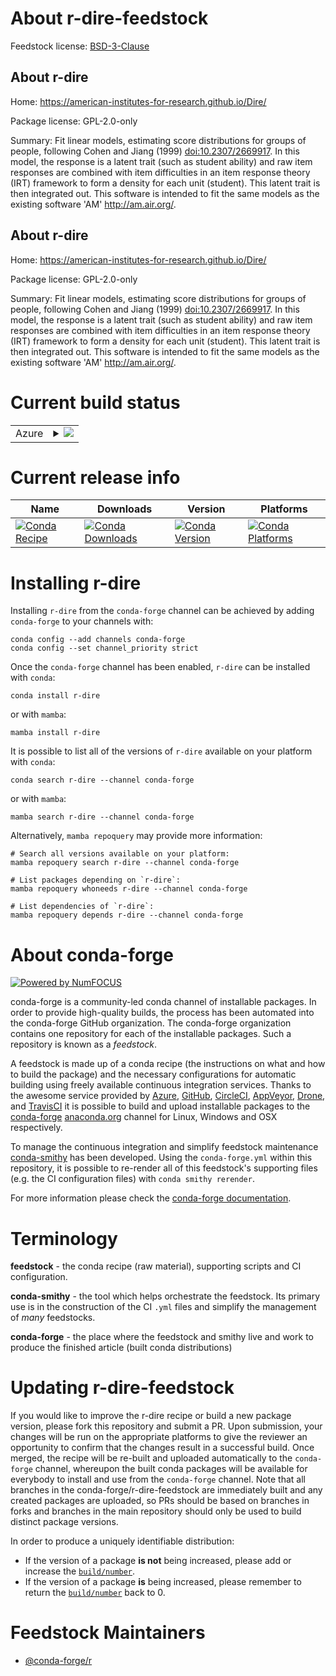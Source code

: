 About r-dire-feedstock
======================

Feedstock license: [BSD-3-Clause](https://github.com/conda-forge/r-dire-feedstock/blob/main/LICENSE.txt)


About r-dire
------------

Home: https://american-institutes-for-research.github.io/Dire/

Package license: GPL-2.0-only

Summary: Fit linear models, estimating score distributions for groups of people, following Cohen and Jiang (1999) <doi:10.2307/2669917>. In this model, the response is a latent trait (such as student ability) and raw item responses are combined with item difficulties in an item response theory (IRT) framework to form a density for each unit (student). This latent trait is then integrated out. This software is intended to fit the same models as the existing software 'AM' <http://am.air.org/>.

About r-dire
------------

Home: https://american-institutes-for-research.github.io/Dire/

Package license: GPL-2.0-only

Summary: Fit linear models, estimating score distributions for groups of people, following Cohen and Jiang (1999) <doi:10.2307/2669917>. In this model, the response is a latent trait (such as student ability) and raw item responses are combined with item difficulties in an item response theory (IRT) framework to form a density for each unit (student). This latent trait is then integrated out. This software is intended to fit the same models as the existing software 'AM' <http://am.air.org/>.

Current build status
====================


<table>
    
  <tr>
    <td>Azure</td>
    <td>
      <details>
        <summary>
          <a href="https://dev.azure.com/conda-forge/feedstock-builds/_build/latest?definitionId=13454&branchName=main">
            <img src="https://dev.azure.com/conda-forge/feedstock-builds/_apis/build/status/r-dire-feedstock?branchName=main">
          </a>
        </summary>
        <table>
          <thead><tr><th>Variant</th><th>Status</th></tr></thead>
          <tbody><tr>
              <td>linux_64_r_base4.3</td>
              <td>
                <a href="https://dev.azure.com/conda-forge/feedstock-builds/_build/latest?definitionId=13454&branchName=main">
                  <img src="https://dev.azure.com/conda-forge/feedstock-builds/_apis/build/status/r-dire-feedstock?branchName=main&jobName=linux&configuration=linux%20linux_64_r_base4.3" alt="variant">
                </a>
              </td>
            </tr><tr>
              <td>linux_64_r_base4.4</td>
              <td>
                <a href="https://dev.azure.com/conda-forge/feedstock-builds/_build/latest?definitionId=13454&branchName=main">
                  <img src="https://dev.azure.com/conda-forge/feedstock-builds/_apis/build/status/r-dire-feedstock?branchName=main&jobName=linux&configuration=linux%20linux_64_r_base4.4" alt="variant">
                </a>
              </td>
            </tr><tr>
              <td>osx_64_r_base4.3</td>
              <td>
                <a href="https://dev.azure.com/conda-forge/feedstock-builds/_build/latest?definitionId=13454&branchName=main">
                  <img src="https://dev.azure.com/conda-forge/feedstock-builds/_apis/build/status/r-dire-feedstock?branchName=main&jobName=osx&configuration=osx%20osx_64_r_base4.3" alt="variant">
                </a>
              </td>
            </tr><tr>
              <td>osx_64_r_base4.4</td>
              <td>
                <a href="https://dev.azure.com/conda-forge/feedstock-builds/_build/latest?definitionId=13454&branchName=main">
                  <img src="https://dev.azure.com/conda-forge/feedstock-builds/_apis/build/status/r-dire-feedstock?branchName=main&jobName=osx&configuration=osx%20osx_64_r_base4.4" alt="variant">
                </a>
              </td>
            </tr><tr>
              <td>win_64_r_base4.3</td>
              <td>
                <a href="https://dev.azure.com/conda-forge/feedstock-builds/_build/latest?definitionId=13454&branchName=main">
                  <img src="https://dev.azure.com/conda-forge/feedstock-builds/_apis/build/status/r-dire-feedstock?branchName=main&jobName=win&configuration=win%20win_64_r_base4.3" alt="variant">
                </a>
              </td>
            </tr><tr>
              <td>win_64_r_base4.4</td>
              <td>
                <a href="https://dev.azure.com/conda-forge/feedstock-builds/_build/latest?definitionId=13454&branchName=main">
                  <img src="https://dev.azure.com/conda-forge/feedstock-builds/_apis/build/status/r-dire-feedstock?branchName=main&jobName=win&configuration=win%20win_64_r_base4.4" alt="variant">
                </a>
              </td>
            </tr>
          </tbody>
        </table>
      </details>
    </td>
  </tr>
</table>

Current release info
====================

| Name | Downloads | Version | Platforms |
| --- | --- | --- | --- |
| [![Conda Recipe](https://img.shields.io/badge/recipe-r--dire-green.svg)](https://anaconda.org/conda-forge/r-dire) | [![Conda Downloads](https://img.shields.io/conda/dn/conda-forge/r-dire.svg)](https://anaconda.org/conda-forge/r-dire) | [![Conda Version](https://img.shields.io/conda/vn/conda-forge/r-dire.svg)](https://anaconda.org/conda-forge/r-dire) | [![Conda Platforms](https://img.shields.io/conda/pn/conda-forge/r-dire.svg)](https://anaconda.org/conda-forge/r-dire) |

Installing r-dire
=================

Installing `r-dire` from the `conda-forge` channel can be achieved by adding `conda-forge` to your channels with:

```
conda config --add channels conda-forge
conda config --set channel_priority strict
```

Once the `conda-forge` channel has been enabled, `r-dire` can be installed with `conda`:

```
conda install r-dire
```

or with `mamba`:

```
mamba install r-dire
```

It is possible to list all of the versions of `r-dire` available on your platform with `conda`:

```
conda search r-dire --channel conda-forge
```

or with `mamba`:

```
mamba search r-dire --channel conda-forge
```

Alternatively, `mamba repoquery` may provide more information:

```
# Search all versions available on your platform:
mamba repoquery search r-dire --channel conda-forge

# List packages depending on `r-dire`:
mamba repoquery whoneeds r-dire --channel conda-forge

# List dependencies of `r-dire`:
mamba repoquery depends r-dire --channel conda-forge
```


About conda-forge
=================

[![Powered by
NumFOCUS](https://img.shields.io/badge/powered%20by-NumFOCUS-orange.svg?style=flat&colorA=E1523D&colorB=007D8A)](https://numfocus.org)

conda-forge is a community-led conda channel of installable packages.
In order to provide high-quality builds, the process has been automated into the
conda-forge GitHub organization. The conda-forge organization contains one repository
for each of the installable packages. Such a repository is known as a *feedstock*.

A feedstock is made up of a conda recipe (the instructions on what and how to build
the package) and the necessary configurations for automatic building using freely
available continuous integration services. Thanks to the awesome service provided by
[Azure](https://azure.microsoft.com/en-us/services/devops/), [GitHub](https://github.com/),
[CircleCI](https://circleci.com/), [AppVeyor](https://www.appveyor.com/),
[Drone](https://cloud.drone.io/welcome), and [TravisCI](https://travis-ci.com/)
it is possible to build and upload installable packages to the
[conda-forge](https://anaconda.org/conda-forge) [anaconda.org](https://anaconda.org/)
channel for Linux, Windows and OSX respectively.

To manage the continuous integration and simplify feedstock maintenance
[conda-smithy](https://github.com/conda-forge/conda-smithy) has been developed.
Using the ``conda-forge.yml`` within this repository, it is possible to re-render all of
this feedstock's supporting files (e.g. the CI configuration files) with ``conda smithy rerender``.

For more information please check the [conda-forge documentation](https://conda-forge.org/docs/).

Terminology
===========

**feedstock** - the conda recipe (raw material), supporting scripts and CI configuration.

**conda-smithy** - the tool which helps orchestrate the feedstock.
                   Its primary use is in the construction of the CI ``.yml`` files
                   and simplify the management of *many* feedstocks.

**conda-forge** - the place where the feedstock and smithy live and work to
                  produce the finished article (built conda distributions)


Updating r-dire-feedstock
=========================

If you would like to improve the r-dire recipe or build a new
package version, please fork this repository and submit a PR. Upon submission,
your changes will be run on the appropriate platforms to give the reviewer an
opportunity to confirm that the changes result in a successful build. Once
merged, the recipe will be re-built and uploaded automatically to the
`conda-forge` channel, whereupon the built conda packages will be available for
everybody to install and use from the `conda-forge` channel.
Note that all branches in the conda-forge/r-dire-feedstock are
immediately built and any created packages are uploaded, so PRs should be based
on branches in forks and branches in the main repository should only be used to
build distinct package versions.

In order to produce a uniquely identifiable distribution:
 * If the version of a package **is not** being increased, please add or increase
   the [``build/number``](https://docs.conda.io/projects/conda-build/en/latest/resources/define-metadata.html#build-number-and-string).
 * If the version of a package **is** being increased, please remember to return
   the [``build/number``](https://docs.conda.io/projects/conda-build/en/latest/resources/define-metadata.html#build-number-and-string)
   back to 0.

Feedstock Maintainers
=====================

* [@conda-forge/r](https://github.com/conda-forge/r/)

